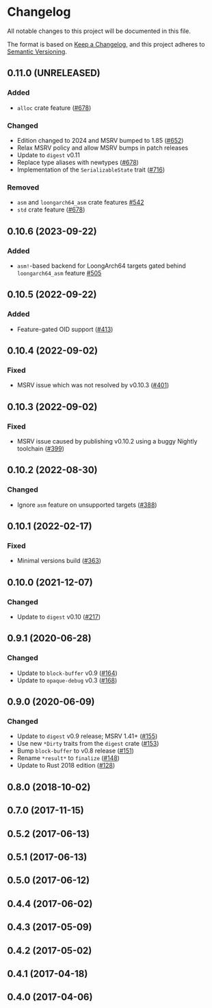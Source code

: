 # Changelog

All notable changes to this project will be documented in this file.

The format is based on [Keep a Changelog](https://keepachangelog.com/en/1.0.0/),
and this project adheres to [Semantic Versioning](https://semver.org/spec/v2.0.0.html).

## 0.11.0 (UNRELEASED)
### Added
- `alloc` crate feature ([#678])

### Changed
- Edition changed to 2024 and MSRV bumped to 1.85 ([#652])
- Relax MSRV policy and allow MSRV bumps in patch releases
- Update to `digest` v0.11
- Replace type aliases with newtypes ([#678])
- Implementation of the `SerializableState` trait ([#716])

### Removed
- `asm` and `loongarch64_asm` crate features [#542]
- `std` crate feature ([#678])

[#542]: https://github.com/RustCrypto/hashes/pull/542
[#652]: https://github.com/RustCrypto/hashes/pull/652
[#678]: https://github.com/RustCrypto/hashes/pull/678
[#716]: https://github.com/RustCrypto/hashes/pull/716

## 0.10.6 (2023-09-22)
### Added
- `asm!`-based backend for LoongArch64 targets gated behind `loongarch64_asm` feature [#505]

[#505]: https://github.com/RustCrypto/hashes/pull/505

## 0.10.5 (2022-09-22)
### Added
- Feature-gated OID support ([#413])

[#413]: https://github.com/RustCrypto/hashes/pull/413

## 0.10.4 (2022-09-02)
### Fixed
- MSRV issue which was not resolved by v0.10.3 ([#401])

[#401]: https://github.com/RustCrypto/hashes/pull/401

## 0.10.3 (2022-09-02)
### Fixed
- MSRV issue caused by publishing v0.10.2 using a buggy Nightly toolchain ([#399])

[#399]: https://github.com/RustCrypto/hashes/pull/399

## 0.10.2 (2022-08-30)
### Changed
- Ignore `asm` feature on unsupported targets ([#388])

[#388]: https://github.com/RustCrypto/hashes/pull/388

## 0.10.1 (2022-02-17)
### Fixed
- Minimal versions build ([#363])

[#363]: https://github.com/RustCrypto/hashes/pull/363

## 0.10.0 (2021-12-07)
### Changed
- Update to `digest` v0.10 ([#217])

[#217]: https://github.com/RustCrypto/hashes/pull/217

## 0.9.1 (2020-06-28)
### Changed
- Update to `block-buffer` v0.9 ([#164])
- Update to `opaque-debug` v0.3 ([#168])

[#164]: https://github.com/RustCrypto/hashes/pull/164
[#168]: https://github.com/RustCrypto/hashes/pull/168

## 0.9.0 (2020-06-09)
### Changed
- Update to `digest` v0.9 release; MSRV 1.41+ ([#155])
- Use new `*Dirty` traits from the `digest` crate ([#153])
- Bump `block-buffer` to v0.8 release ([#151])
- Rename `*result*` to `finalize` ([#148])
- Update to Rust 2018 edition ([#128])

[#155]: https://github.com/RustCrypto/hashes/pull/155
[#153]: https://github.com/RustCrypto/hashes/pull/153
[#151]: https://github.com/RustCrypto/hashes/pull/151
[#148]: https://github.com/RustCrypto/hashes/pull/148
[#128]: https://github.com/RustCrypto/hashes/pull/128

## 0.8.0 (2018-10-02)

## 0.7.0 (2017-11-15)

## 0.5.2 (2017-06-13)

## 0.5.1 (2017-06-13)

## 0.5.0 (2017-06-12)

## 0.4.4 (2017-06-02)

## 0.4.3 (2017-05-09)

## 0.4.2 (2017-05-02)

## 0.4.1 (2017-04-18)

## 0.4.0 (2017-04-06)
